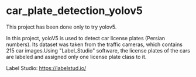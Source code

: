 # car_plate_detection_yolov5

This project has been done only to try yolov5.

In this project, yoloV5 is used to detect car license plates (Persian numbers). Its dataset was taken from the traffic cameras, which contains 215 car images.Using "Label_Studio" software, the license plates of the cars are labeled and assigned only one license plate class to it.

Label Studio: https://labelstud.io/
